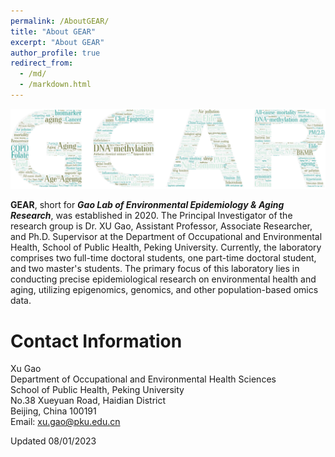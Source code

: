 ```yaml
---
permalink: /AboutGEAR/
title: "About GEAR"
excerpt: "About GEAR"
author_profile: true
redirect_from: 
  - /md/
  - /markdown.html
---
```


![](GEARcloud.png)


**GEAR**, short for ***Gao Lab of Environmental Epidemiology & Aging Research***, was established in 2020. The Principal Investigator of the research group is Dr. XU Gao, Assistant Professor, Associate Researcher, and Ph.D. Supervisor at the Department of Occupational and Environmental Health, School of Public Health, Peking University. Currently, the laboratory comprises two full-time doctoral students, one part-time doctoral student, and two master's students. The primary focus of this laboratory lies in conducting precise epidemiological research on environmental health and aging, utilizing epigenomics, genomics, and other population-based omics data.

Contact Information
=====
Xu Gao \
Department of Occupational and Environmental Health Sciences \
School of Public Health, Peking University \
No.38 Xueyuan Road, Haidian District \
Beijing, China 100191\
Email: <xu.gao@pku.edu.cn>

Updated 08/01/2023
